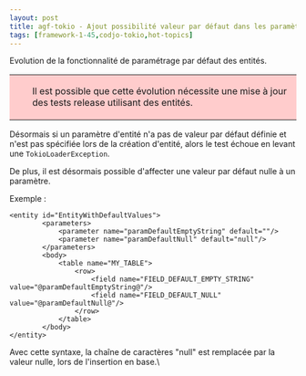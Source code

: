 ```yaml
---
layout: post
title: agf-tokio - Ajout possibilité valeur par défaut dans les paramètres d'une entité
tags: [framework-1-45,codjo-tokio,hot-topics]
---
```

Evolution de la fonctionnalité de paramétrage par défaut des entités.


<table style='background-color: #FFCCCC;'>
       <colgroup><col width='24'><col></colgroup>
         <tr>
           <td valign='top'><img src='attachments/forbidden.gif' width='16' height='16' align='absmiddle' alt='' border='0'></td>
           <td><p>Il est possible que cette évolution nécessite une mise à jour des tests release utilisant des entités.
</p></td>
          </tr>
</table>


Désormais si un paramètre d'entité n'a pas de valeur par défaut définie et n'est pas spécifiée lors de la création d'entité, alors le test échoue en levant une ```TokioLoaderException```.

De plus, il est désormais possible d'affecter une valeur par défaut nulle à un paramètre.

Exemple :
```
<entity id="EntityWithDefaultValues">
        <parameters>
            <parameter name="paramDefaultEmptyString" default=""/>
            <parameter name="paramDefaultNull" default="null"/>
        </parameters>
        <body>
            <table name="MY_TABLE">
                <row>
                    <field name="FIELD_DEFAULT_EMPTY_STRING" value="@paramDefaultEmptyString@"/>
                    <field name="FIELD_DEFAULT_NULL" value="@paramDefaultNull@"/>
                </row>
            </table>
        </body>
</entity>
```
Avec cette syntaxe, la chaîne de caractères "null" est remplacée par la valeur nulle, lors de l'insertion en base.\\

